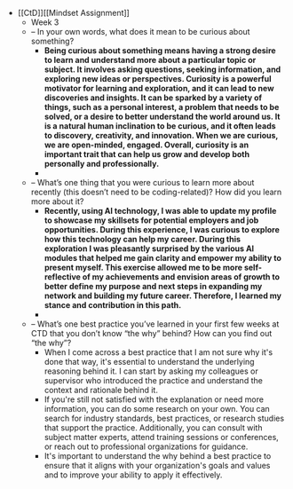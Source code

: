 - [[CtD]][[Mindset Assignment]]
	- Week 3
	- – In your own words, what does it mean to be curious about something?
		- **Being curious about something means having a strong desire to learn and understand more about a particular topic or subject. It involves asking questions, seeking information, and exploring new ideas or perspectives. Curiosity is a powerful motivator for learning and exploration, and it can lead to new discoveries and insights. It can be sparked by a variety of things, such as a personal interest, a problem that needs to be solved, or a desire to better understand the world around us. It is a natural human inclination to be curious, and it often leads to discovery, creativity, and innovation. When we are curious, we are open-minded, engaged. Overall, curiosity is an important trait that can help us grow and develop both personally and professionally.**
		-
	- – What’s one thing that you were curious to learn more about recently (this doesn’t need to be coding-related)? How did you learn more about it?
		- **Recently, using AI technology, I was able to update my profile to showcase my skillsets for potential employers and job opportunities. During this experience, I was curious to explore how this technology can help my career. During this exploration I was pleasantly surprised by the various AI modules that helped me gain clarity and empower my ability to present myself. This exercise allowed me to be more self-reflective of my achievements and envision areas of growth to better define my purpose and next steps in expanding my network and building my future career. Therefore, I learned my stance and contribution in this path.**
		-
	- – What’s one best practice you’ve learned in your first few weeks at CTD that you don’t know “the why” behind? How can you find out “the why”?
		- When I come across a best practice that I am not sure why it's done that way, it's essential to understand the underlying reasoning behind it. I can start by asking my colleagues or supervisor who introduced the practice and understand the context and rationale behind it.
		- If you're still not satisfied with the explanation or need more information, you can do some research on your own. You can search for industry standards, best practices, or research studies that support the practice. Additionally, you can consult with subject matter experts, attend training sessions or conferences, or reach out to professional organizations for guidance.
		- It's important to understand the why behind a best practice to ensure that it aligns with your organization's goals and values and to improve your ability to apply it effectively.
